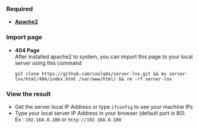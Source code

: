 ### Required
- **[Apache2](https://github.com/coolq4s/server-lnx/blob/25cbaca85fdcb2983960329e531d5780068e9867/apache2/README.md)**

### Import page

- __404 Page__ \
  After installed apache2 to system, you can import this page to your local server using this command
  ```
  git clone https://github.com/coolq4s/server-lnx.git && mv server-lnx/html/404/index.html /var/www/html/ && rm -rf server-lnx
  ```

### View the result
- Get the server local IP Address or type `ifconfig` to see your machine IPs
- Type your local server IP Address in your browser (default port is 80). Ex : `192.168.0.100` or `http://192.168.0.100`